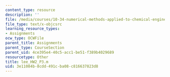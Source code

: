 ```yaml
---
content_type: resource
description: ''
file: /media/courses/10-34-numerical-methods-applied-to-chemical-engineering-fall-2015/3e11084b8cdd491cba08c816637823d8_lee_HW2_P3.m
file_type: text/x-objcsrc
learning_resource_types:
- Assignments
ocw_type: OCWFile
parent_title: Assignments
parent_type: CourseSection
parent_uid: 4ce395e4-40c5-acc1-be51-f389b4029689
resourcetype: Other
title: lee_HW2_P3.m
uid: 3e11084b-8cdd-491c-ba08-c816637823d8
---
```

